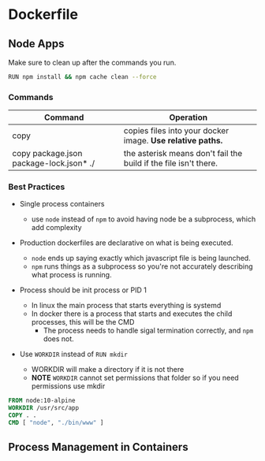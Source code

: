 # Dockerfile

## Node Apps

Make sure to clean up after the commands you run.
```bash
RUN npm install && npm cache clean --force
```

### Commands

Command|Operation
---|---
copy|copies files into your docker image. **Use relative paths.**
copy package.json package-lock.json* ./|the asterisk means don't fail the build if the file isn't there.

### Best Practices

- Single process containers
  - use `node` instead of `npm` to avoid having node be a subprocess, which add complexity

- Production dockerfiles are declarative on what is being executed.
  - `node` ends up saying exactly which javascript file is being launched.
  - `npm` runs things as a subprocess so you're not accurately describing what process is running.

- Process should be init process or PID 1
  - In linux the main process that starts everything is systemd
  - In docker there is a process that starts and executes the child processes, this will be the CMD
    - The process needs to handle sigal termination correctly, and `npm` does not.

- Use `WORKDIR` instead of `RUN mkdir`
  - WORKDIR will make a directory if it is not there
  - **NOTE** `WORKDIR` cannot set permissions that folder so if you need permissions use mkdir

```dockerfile
FROM node:10-alpine
WORKDIR /usr/src/app
COPY . .
CMD [ "node", "./bin/www" ]
 ```

 ## Process Management in Containers
 
